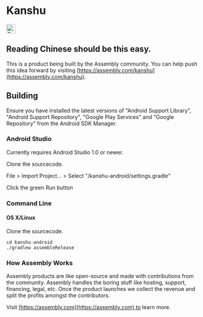 # Kanshu

<a href="https://assembly.com/kanshu/bounties"><img src="https://asm-badger.herokuapp.com/kanshu/badges/tasks.svg" height="24px" alt="Open Tasks" /></a>

## Reading Chinese should be this easy.

This is a product being built by the Assembly community. You can help push this idea forward by visiting [https://assembly.com/kanshu](https://assembly.com/kanshu).

## Building

Ensure you have installed the latest versions of "Android Support Library", "Android Support Repository", "Google Play Services" and "Google Repository" from the Android SDK Manager.

### Android Studio

Currently requires Android Studio 1.0 or newer.

Clone the sourcecode.

File > Import Project... > Select "/kanshu-android/settings.gradle"

Click the green Run button

### Command Line

#### OS X/Linux

Clone the sourcecode.

    cd kanshu-android
    ./gradlew assembleRelease

### How Assembly Works

Assembly products are like open-source and made with contributions from the community. Assembly handles the boring stuff like hosting, support, financing, legal, etc. Once the product launches we collect the revenue and split the profits amongst the contributors.

Visit [https://assembly.com](https://assembly.com) to learn more.
